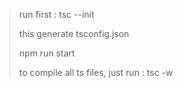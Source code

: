 > run first : tsc --init
> 
> this generate tsconfig.json
> 
> npm run start
> 
> to compile all ts files, just run : tsc -w
